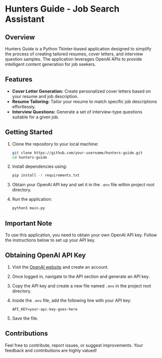# Hunters Guide - Job Search Assistant

## Overview

Hunters Guide is a Python Tkinter-based application designed to simplify the process of creating tailored resumes, cover letters, and interview question samples. The application leverages OpenAI APIs to provide intelligent content generation for job seekers.

## Features

- **Cover Letter Generation:** Create personalized cover letters based on your resume and job description.
- **Resume Tailoring:** Tailor your resume to match specific job descriptions effortlessly.
- **Interview Questions:** Generate a set of interview-type questions suitable for a given job.

## Getting Started

1. Clone the repository to your local machine:

    ```bash
    git clone https://github.com/your-username/hunters-guide.git
    cd hunters-guide
    ```

2. Install dependencies using:

    ```bash
    pip install -r requirements.txt
    ```

3. Obtain your OpenAI API key and set it in the `.env` file within project root directory.

4. Run the application:

    ```bash
    python3 main.py
    ```

## Important Note

To use this application, you need to obtain your own OpenAI API key. Follow the instructions below to set up your API key.

## Obtaining OpenAI API Key

1. Visit the [OpenAI website](https://www.openai.com) and create an account.

2. Once logged in, navigate to the API section and generate an API key.

3. Copy the API key and create a new file named `.env` in the project root directory.

4. Inside the `.env` file, add the following line with your API key:

    ```plaintext
    API_KEY=your-api-key-goes-here
    ```

5. Save the file.

## Contributions

Feel free to contribute, report issues, or suggest improvements. Your feedback and contributions are highly valued!
